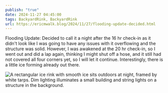 ```yaml
---
publish: "true"
date: 2024-11-27 04:45:00
tags: BackyardRink, BackyardRink
url: https://ericmwalk.blog/2024/11/27/flooding-update-decided.html
---
```


Flooding Update: Decided to call it a night after the 16 hr check-in as it didn't look like I was going to have any issues with it overflowing and the structure was solid. However, I was awakened at the 20 hr check-in, so I went out and did a lap again, thinking I might shut off a hose, and it still had not covered all four corners yet, so I will let it continue. Interestingly, there is a little ice forming already out there.

![A rectangular ice rink with smooth ice sits outdoors at night, framed by white tarps. Dim lighting illuminates a small building and string lights on a structure in the background.](https://ericmwalk.blog/uploads/2024/img-1021.jpeg)